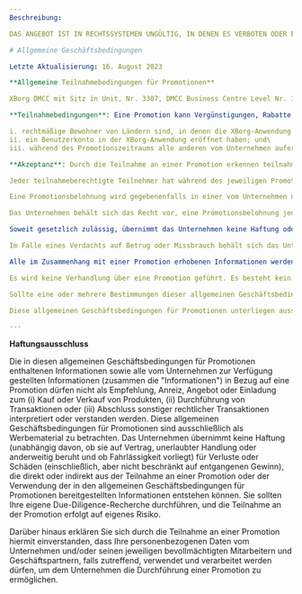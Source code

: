 ```yaml
---
Beschreibung: 

DAS ANGEBOT IST IN RECHTSSYSTEMEN UNGÜLTIG, IN DENEN ES VERBOTEN ODER EINGESCHRÄNKT IST. DIESES DOKUMENT STELLT KEINE EINLADUNG ODER EMPFEHLUNG ZUM KAUF ODER VERKAUF VON PRODUKTEN DAR. JEDER TEILNEHMER SOLLTE SICH VOR DER TEILNAHME AN EINER QUALIFIZIERTEN FINANZBERATUNG BERATEN LASSEN.

# Allgemeine Geschäftsbedingungen

Letzte Aktualisierung: 16. August 2023

**Allgemeine Teilnahmebedingungen für Promotionen**

XBorg DMCC mit Sitz in Unit, Nr. 3307, DMCC Business Centre Level Nr. 1, Jewellery & Gemplex 3, Dubai, Vereinigte Arabische Emirate, mit der Registrierungsnummer DMCC196748 (im Folgenden das "**Unternehmen**") kann von Zeit zu Zeit Promotionen (im Folgenden "Promotion") durchführen, die jeweils zu den festgelegten Daten für jede einzelne Promotion per E-Mail, Social Media, der XBorg-Anwendung und/oder Website, Discord oder einem anderen geeigneten elektronischen Medium, nach alleinigem Ermessen des Unternehmens, stattfinden und enden (im Folgenden der "**Promotionszeitraum**"). Das Unternehmen kann nach eigenem Ermessen beschließen, die Dauer eines Promotionszeitraums zu verlängern.

**Teilnahmebedingungen**: Eine Promotion kann Vergünstigungen, Rabatte, Cashbacks, Aufgaben und Preise (im Folgenden "Promotionsbelohnung") umfassen und steht während des Promotionszeitraums teilnahmeberechtigten Teilnehmern offen. Teilnahmeberechtigte Teilnehmer sind Personen, die:

i. rechtmäßige Bewohner von Ländern sind, in denen die XBorg-Anwendung und/oder Website verfügbar ist;\
ii. ein Benutzerkonto in der XBorg-Anwendung eröffnet haben; und\
iii. während des Promotionszeitraums alle anderen vom Unternehmen auferlegten Bedingungen erfüllt haben oder alle anderen vom Unternehmen geforderten Maßnahmen ergriffen haben, wie per E-Mail, Social Media, der XBorg-Anwendung und/oder Website, Discord oder einem anderen geeigneten elektronischen Medium, nach alleinigem Ermessen des Unternehmens, mitgeteilt, um zur Teilnahme an einer Promotion berechtigt zu sein (im Folgenden "teilnahmeberechtigte Teilnehmer"). Mitarbeiter des Unternehmens und Partnerunternehmen, die an einer Promotion beteiligt sind, sind von der Teilnahme ausgeschlossen. Die Verwendung von Bots und ähnlichen Tools zum Datamining oder zur automatischen Einreichung und Übermittlung von Daten ist nicht gestattet; und

**Akzeptanz**: Durch die Teilnahme an einer Promotion erkennen teilnahmeberechtigte Teilnehmer diese allgemeinen Geschäftsbedingungen für Promotionen an und akzeptieren sie.

Jeder teilnahmeberechtigte Teilnehmer hat während des jeweiligen Promotionszeitraums je nach den geltenden Bedingungen, die vom Unternehmen in jedem Fall per E-Mail, Social Media, der XBorg-Anwendung und/oder Website, Discord oder einem anderen geeigneten elektronischen Medium nach alleinigem Ermessen des Unternehmens mitgeteilt werden, Anspruch auf eine Promotionsbelohnung oder erfüllt die Voraussetzungen dafür. Eine Promotionsbelohnung wird vom Unternehmen nach eigenem Ermessen festgelegt.

Eine Promotionsbelohnung wird gegebenenfalls in einer vom Unternehmen nach eigenem Ermessen festgelegten Frist und Art und Weise direkt an den Benutzer übertragen.

Das Unternehmen behält sich das Recht vor, eine Promotionsbelohnung jederzeit und ohne vorherige Ankündigung durch ähnliche Alternativen von gleichem oder höherem Wert zu ersetzen.

Soweit gesetzlich zulässig, übernimmt das Unternehmen keine Haftung oder Verantwortung im Zusammenhang mit einer Promotion. Das Unternehmen behält sich das Recht vor, diese allgemeinen Geschäftsbedingungen für Promotionen jederzeit mit sofortiger Wirkung zu ändern. Das Unternehmen haftet nicht für Serverausfälle und Leistungsprobleme, die von teilnahmeberechtigten Teilnehmern bei der Teilnahme auftreten. Das Unternehmen haftet nicht für Handlungen und/oder Unterlassungen, die zu einem Verstoß gegen irgendwelche Gewährleistungen führen, die ein Drittanbieter dem Unternehmen aufgrund einer vertraglichen Vereinbarung zwischen ihnen gegeben hat. Das Unternehmen haftet nicht für Sicherheitsverletzungen oder andere Formen von Betriebs- oder technischen Verstößen, die in die Verantwortung des Drittanbieters fallen. Darüber hinaus gelten die Nutzungsbedingungen der XBorg-Anwendung, sofern relevant (verfügbar unter: [https://xborg.gg/terms-and-conditions](https://xborg.gg/terms-and-conditions)).

Im Falle eines Verdachts auf Betrug oder Missbrauch behält sich das Unternehmen das Recht vor, teilnahmeberechtigte Teilnehmer ohne Angabe von Gründen von einer Promotion auszuschließen, eine Promotion zu stoppen und/oder eine Promotionsbelohnung zurückzufordern. Sollte das Unternehmen teilnahmeberechtigte Teilnehmer ausschließen und/oder eine Promotion stoppen, besteht kein Anspruch auf Zahlung oder Entschädigung.

Alle im Zusammenhang mit einer Promotion erhobenen Informationen werden ausschließlich vom Unternehmen gemäß der Datenschutzerklärung der XBorg-Anwendung (verfügbar unter: [https://xborg.gg/privacy-policies](https://xborg.gg/privacy-policies)) verarbeitet.

Es wird keine Verhandlung über eine Promotion geführt. Es besteht kein Recht auf Berufung.

Sollte eine oder mehrere Bestimmungen dieser allgemeinen Geschäftsbedingungen für Promotionen ungültig oder nicht durchsetzbar sein, bleiben die übrigen Bestimmungen in vollem Umfang gültig.

Diese allgemeinen Geschäftsbedingungen für Promotionen unterliegen ausschließlich dem Recht der Vereinigten Arabischen Emirate.

---
```


**Haftungsausschluss**

Die in diesen allgemeinen Geschäftsbedingungen für Promotionen enthaltenen Informationen sowie alle vom Unternehmen zur Verfügung gestellten Informationen (zusammen die "Informationen") in Bezug auf eine Promotion dürfen nicht als Empfehlung, Anreiz, Angebot oder Einladung zum (i) Kauf oder Verkauf von Produkten, (ii) Durchführung von Transaktionen oder (iii) Abschluss sonstiger rechtlicher Transaktionen interpretiert oder verstanden werden. Diese allgemeinen Geschäftsbedingungen für Promotionen sind ausschließlich als Werbematerial zu betrachten. Das Unternehmen übernimmt keine Haftung (unabhängig davon, ob sie auf Vertrag, unerlaubter Handlung oder anderweitig beruht und ob Fahrlässigkeit vorliegt) für Verluste oder Schäden (einschließlich, aber nicht beschränkt auf entgangenen Gewinn), die direkt oder indirekt aus der Teilnahme an einer Promotion oder der Verwendung der in den allgemeinen Geschäftsbedingungen für Promotionen bereitgestellten Informationen entstehen können. Sie sollten Ihre eigene Due-Diligence-Recherche durchführen, und die Teilnahme an der Promotion erfolgt auf eigenes Risiko.

Darüber hinaus erklären Sie sich durch die Teilnahme an einer Promotion hiermit einverstanden, dass Ihre personenbezogenen Daten vom Unternehmen und/oder seinen jeweiligen bevollmächtigten Mitarbeitern und Geschäftspartnern, falls zutreffend, verwendet und verarbeitet werden dürfen, um dem Unternehmen die Durchführung einer Promotion zu ermöglichen.